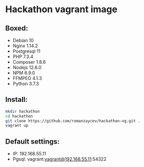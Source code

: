 # Hackathon vagrant image

## Boxed:
* Debian 10
* Nginx 1.14.2
* Postgresql 11
* PHP 7.3.4
* Composer 1.8.6
* Nodejs 12.6.0
* NPM 6.9.0
* FFMPEG 4.1.3
* Python 3.7.3

## Install:
```bash
mkdir hackathon
cd hackathon
git clone https://github.com/romanzaycev/hackathon-vg.git .
vagrant up
```

## Default settings:
* IP: 192.168.55.11
* Pgsql: vagrant:vagrant@192.168.55.11:54322